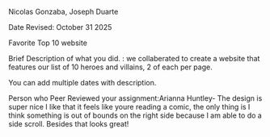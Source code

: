 Nicolas Gonzaba, Joseph Duarte

Date Revised: October 31 2025 

Favorite Top 10 website 

Brief Description of what you did. : we collaberated to create a website that features our list of 10 heroes and villains, 2 of each per page.

You can add multiple dates with description.

Person who Peer Reviewed your assignment:Arianna Huntley- The design is super nice I like that it feels like youre reading a comic, the only thing is I think something is out of bounds on the right side because I am able to do a side scroll. Besides that looks great!

